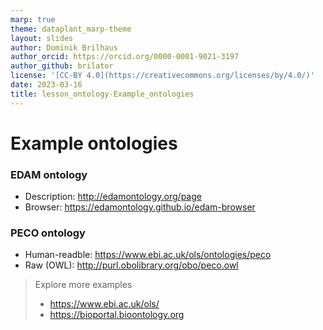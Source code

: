 ```yaml
---
marp: true
theme: dataplant_marp-theme
layout: slides
author: Dominik Brilhaus
author_orcid: https://orcid.org/0000-0001-9021-3197
author_github: brilator
license: '[CC-BY 4.0](https://creativecommons.org/licenses/by/4.0/)'
date: 2023-03-16
title: lesson_ontology-Example_ontologies
---
```


# Example ontologies

### EDAM ontology

- Description: http://edamontology.org/page
- Browser: https://edamontology.github.io/edam-browser

### PECO ontology

- Human-readble: https://www.ebi.ac.uk/ols/ontologies/peco
- Raw (OWL): http://purl.obolibrary.org/obo/peco.owl

> Explore more examples
> - https://www.ebi.ac.uk/ols/
> - https://bioportal.bioontology.org

<!-- 
LIVE-Demo 
- Search an "interesting" term from PECO in browser (EBI OLS)
  - Example: 
    - plant exposure
       abiotic plant exposure
          physical plant exposure
            water environment exposure
              drought environment exposure
- Show the graph view (and expand it interactively)
- Mention that terms (subjects, objects) and properties (predicates) have "URIs", "PIDs"
- Show that terms can have alternative / external IDs and link to "outdated" ontologies
-->
